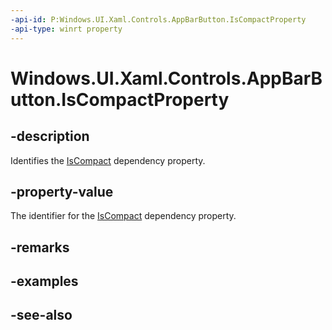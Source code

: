 ```yaml
---
-api-id: P:Windows.UI.Xaml.Controls.AppBarButton.IsCompactProperty
-api-type: winrt property
---
```


<!-- Property syntax
public Windows.UI.Xaml.DependencyProperty IsCompactProperty { get; }
-->

# Windows.UI.Xaml.Controls.AppBarButton.IsCompactProperty

## -description
Identifies the [IsCompact](appbarbutton_iscompact.md) dependency property.



## -property-value
The identifier for the [IsCompact](appbarbutton_iscompact.md) dependency property.

## -remarks

## -examples

## -see-also

